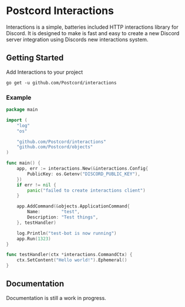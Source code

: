 # Postcord Interactions

Interactions is a simple, batteries included HTTP interactions library for Discord.  It is designed to make is fast and easy to create a new Discord server integration using Discords new interactions system.

## Getting Started

Add Interactions to your project
```
go get -u github.com/Postcord/interactions
```

### Example

```go
package main

import (
    "log"
	"os"

    "github.com/Postcord/interactions"
    "github.com/Postcord/objects"
)

func main() {
    app, err := interactions.New(&interactions.Config{
        PublicKey: os.Getenv("DISCORD_PUBLIC_KEY"),
    })
    if err != nil {
        panic("failed to create interactions client")
    }

    app.AddCommand(&objects.ApplicationCommand{
        Name:        "test",
        Description: "Test things",
    }, testHandler)

    log.Println("test-bot is now running")
    app.Run(1323)
}

func testHandler(ctx *interactions.CommandCtx) {
    ctx.SetContent("Hello world!").Ephemeral()
}
```

## Documentation

Documentation is still a work in progress.
